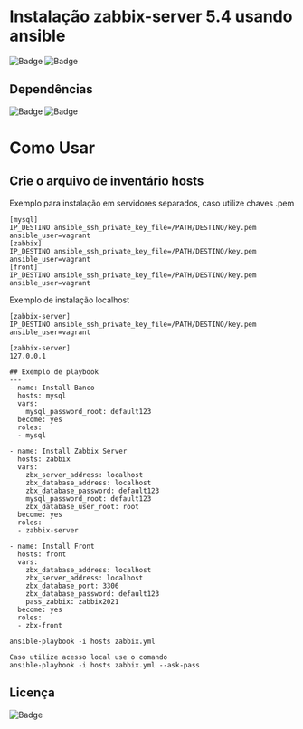 # Instalação zabbix-server 5.4 usando ansible

![Badge](https://img.shields.io/badge/ansible-zabbix-red)
![Badge](https://img.shields.io/badge/zabbix-5.4-red)

## Dependências
![Badge](https://img.shields.io/badge/ansible-2.9.10-blue)
![Badge](https://img.shields.io/badge/Rocky-8-blue)

# Como Usar

## Crie o arquivo de inventário hosts 

Exemplo para instalação em servidores separados, caso utilize chaves .pem
```
[mysql]
IP_DESTINO ansible_ssh_private_key_file=/PATH/DESTINO/key.pem ansible_user=vagrant
[zabbix]
IP_DESTINO ansible_ssh_private_key_file=/PATH/DESTINO/key.pem ansible_user=vagrant
[front]
IP_DESTINO ansible_ssh_private_key_file=/PATH/DESTINO/key.pem ansible_user=vagrant
```
Exemplo de instalação localhost
```
[zabbix-server]
IP_DESTINO ansible_ssh_private_key_file=/PATH/DESTINO/key.pem ansible_user=vagrant

[zabbix-server]
127.0.0.1
```
```
## Exemplo de playbook
---
- name: Install Banco
  hosts: mysql
  vars:
    mysql_password_root: default123
  become: yes
  roles:
  - mysql

- name: Install Zabbix Server
  hosts: zabbix
  vars:
    zbx_server_address: localhost
    zbx_database_address: localhost
    zbx_database_password: default123
    mysql_password_root: default123
    zbx_database_user_root: root
  become: yes
  roles:
  - zabbix-server

- name: Install Front
  hosts: front
  vars:
    zbx_database_address: localhost
    zbx_server_address: localhost
    zbx_database_port: 3306
    zbx_database_password: default123
    pass_zabbix: zabbix2021
  become: yes
  roles:
  - zbx-front
```
``` 
ansible-playbook -i hosts zabbix.yml

Caso utilize acesso local use o comando
ansible-playbook -i hosts zabbix.yml --ask-pass

``` 
## Licença
![Badge](https://img.shields.io/badge/license-GPLv3-green)
